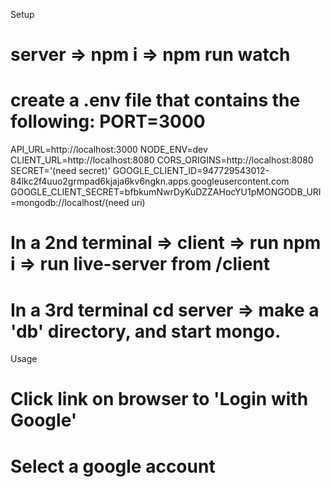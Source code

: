 Setup
# server => npm i => npm run watch
# create a .env file that contains the following: PORT=3000
API_URL=http://localhost:3000
NODE_ENV=dev
CLIENT_URL=http://localhost:8080 CORS_ORIGINS=http://localhost:8080
SECRET='(need secret)'
GOOGLE_CLIENT_ID=947729543012-84lkc2f4uuo2grmpad6kjaja6kv6ngkn.apps.googleusercontent.com GOOGLE_CLIENT_SECRET=bfbkumNwrDyKuDZZAHocYU1pMONGODB_URI=mongodb://localhost/(need uri)


# In a 2nd terminal => client => run npm i => run live-server from /client


# In a 3rd terminal cd server => make a 'db' directory, and start mongo.


Usage
# Click link on browser to 'Login with Google'
# Select a google account
